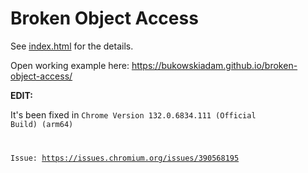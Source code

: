 # Broken Object Access

See [index.html](./index.html) for the details.

Open working example here: https://bukowskiadam.github.io/broken-object-access/

**EDIT:**

It's been fixed in <code>Chrome Version 132.0.6834.111 (Official Build) (arm64)

Issue: https://issues.chromium.org/issues/390568195
